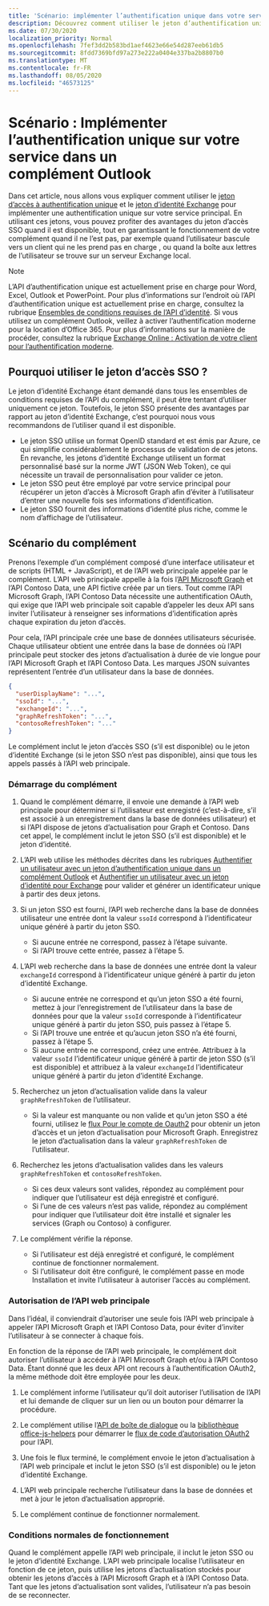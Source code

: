 ```yaml
---
title: 'Scénario: implémenter l’authentification unique dans votre service'
description: Découvrez comment utiliser le jeton d’authentification unique et le jeton d’identité Exchange fournis par un complément Outlook afin d’implémenter l’authentification unique (SSO) pour votre service.
ms.date: 07/30/2020
localization_priority: Normal
ms.openlocfilehash: 7fef3dd2b583bd1aef4623e66e54d287eeb61db5
ms.sourcegitcommit: 8fdd7369bfd97a273e222a0404e337ba2b8807b0
ms.translationtype: MT
ms.contentlocale: fr-FR
ms.lasthandoff: 08/05/2020
ms.locfileid: "46573125"
---
```

# <a name="scenario-implement-single-sign-on-to-your-service-in-an-outlook-add-in"></a>Scénario : Implémenter l’authentification unique sur votre service dans un complément Outlook

Dans cet article, nous allons vous expliquer comment utiliser le [jeton d’accès à authentification unique](authenticate-a-user-with-an-sso-token.md) et le [jeton d’identité Exchange](authenticate-a-user-with-an-identity-token.md) pour implémenter une authentification unique sur votre service principal. En utilisant ces jetons, vous pouvez profiter des avantages du jeton d’accès SSO quand il est disponible, tout en garantissant le fonctionnement de votre complément quand il ne l’est pas, par exemple quand l’utilisateur bascule vers un client qui ne les prend pas en charge , ou quand la boîte aux lettres de l’utilisateur se trouve sur un serveur Exchange local.


> [!NOTE]
> L’API d’authentification unique est actuellement prise en charge pour Word, Excel, Outlook et PowerPoint. Pour plus d’informations sur l’endroit où l’API d’authentification unique est actuellement prise en charge, consultez la rubrique [Ensembles de conditions requises de l’API d’identité](../reference/requirement-sets/identity-api-requirement-sets.md).
> Si vous utilisez un complément Outlook, veillez à activer l’authentification moderne pour la location d’Office 365. Pour plus d’informations sur la manière de procéder, consultez la rubrique [Exchange Online : Activation de votre client pour l’authentification moderne](https://social.technet.microsoft.com/wiki/contents/articles/32711.exchange-online-how-to-enable-your-tenant-for-modern-authentication.aspx).


## <a name="why-use-the-sso-access-token"></a>Pourquoi utiliser le jeton d’accès SSO ?

Le jeton d’identité Exchange étant demandé dans tous les ensembles de conditions requises de l’API du complément, il peut être tentant d’utiliser uniquement ce jeton. Toutefois, le jeton SSO présente des avantages par rapport au jeton d’identité Exchange, c’est pourquoi nous vous recommandons de l’utiliser quand il est disponible.

- Le jeton SSO utilise un format OpenID standard et est émis par Azure, ce qui simplifie considérablement le processus de validation de ces jetons. En revanche, les jetons d’identité Exchange utilisent un format personnalisé basé sur la norme JWT (JSON Web Token), ce qui nécessite un travail de personnalisation pour valider ce jeton.
- Le jeton SSO peut être employé par votre service principal pour récupérer un jeton d’accès à Microsoft Graph afin d’éviter à l’utilisateur d’entrer une nouvelle fois ses informations d’identification.
- Le jeton SSO fournit des informations d’identité plus riche, comme le nom d’affichage de l’utilisateur.

## <a name="add-in-scenario"></a>Scénario du complément

Prenons l’exemple d’un complément composé d’une interface utilisateur et de scripts (HTML + JavaScript), et de l’API web principale appelée par le complément. L’API web principale appelle à la fois l’[API Microsoft Graph](/graph/overview) et l’API Contoso Data, une API fictive créée par un tiers. Tout comme l’API Microsoft Graph, l’API Contoso Data nécessite une authentification OAuth, qui exige que l’API web principale soit capable d’appeler les deux API sans inviter l’utilisateur à renseigner ses informations d’identification après chaque expiration du jeton d’accès.

Pour cela, l’API principale crée une base de données utilisateurs sécurisée. Chaque utilisateur obtient une entrée dans la base de données où l’API principale peut stocker des jetons d’actualisation à durée de vie longue pour l’API Microsoft Graph et l’API Contoso Data. Les marques JSON suivantes représentent l’entrée d’un utilisateur dans la base de données.

```JSON
{
  "userDisplayName": "...",
  "ssoId": "...",
  "exchangeId": "...",
  "graphRefreshToken": "...",
  "contosoRefreshToken": "..."
}
```

Le complément inclut le jeton d’accès SSO (s’il est disponible) ou le jeton d’identité Exchange (si le jeton SSO n’est pas disponible), ainsi que tous les appels passés à l’API web principale.

### <a name="add-in-startup"></a>Démarrage du complément

1. Quand le complément démarre, il envoie une demande à l’API web principale pour déterminer si l’utilisateur est enregistré (c’est-à-dire, s’il est associé à un enregistrement dans la base de données utilisateur) et si l’API dispose de jetons d’actualisation pour Graph et Contoso. Dans cet appel, le complément inclut le jeton SSO (s’il est disponible) et le jeton d’identité.

1. L’API web utilise les méthodes décrites dans les rubriques [Authentifier un utilisateur avec un jeton d’authentification unique dans un complément Outlook](authenticate-a-user-with-an-sso-token.md) et [Authentifier un utilisateur avec un jeton d’identité pour Exchange](authenticate-a-user-with-an-identity-token.md) pour valider et générer un identificateur unique à partir des deux jetons.

1. Si un jeton SSO est fourni, l’API web recherche dans la base de données utilisateur une entrée dont la valeur `ssoId` correspond à l’identificateur unique généré à partir du jeton SSO.
   - Si aucune entrée ne correspond, passez à l’étape suivante.
   - Si l’API trouve cette entrée, passez à l’étape 5.

1. L’API web recherche dans la base de données une entrée dont la valeur `exchangeId` correspond à l’identificateur unique généré à partir du jeton d’identité Exchange.
   - Si aucune entrée ne correspond et qu’un jeton SSO a été fourni, mettez à jour l’enregistrement de l’utilisateur dans la base de données pour que la valeur `ssoId` corresponde à l’identificateur unique généré à partir du jeton SSO, puis passez à l’étape 5.
   - Si l’API trouve une entrée et qu’aucun jeton SSO n’a été fourni, passez à l’étape 5.
   - Si aucune entrée ne correspond, créez une entrée. Attribuez à la valeur `ssoId` l’identificateur unique généré à partir de jeton SSO (s’il est disponible) et attribuez à la valeur `exchangeId` l’identificateur unique généré à partir du jeton d’identité Exchange.

1. Recherchez un jeton d’actualisation valide dans la valeur `graphRefreshToken` de l’utilisateur.
   - Si la valeur est manquante ou non valide et qu’un jeton SSO a été fourni, utilisez le [flux Pour le compte de Oauth2](/azure/active-directory/develop/active-directory-v2-protocols-oauth-on-behalf-of) pour obtenir un jeton d’accès et un jeton d’actualisation pour Microsoft Graph. Enregistrez le jeton d’actualisation dans la valeur `graphRefreshToken` de l’utilisateur.

1. Recherchez les jetons d’actualisation valides dans les valeurs `graphRefreshToken` et `contosoRefreshToken`.
   - Si ces deux valeurs sont valides, répondez au complément pour indiquer que l’utilisateur est déjà enregistré et configuré.
   - Si l’une de ces valeurs n’est pas valide, répondez au complément pour indiquer que l’utilisateur doit être installé et signaler les services (Graph ou Contoso) à configurer.

1. Le complément vérifie la réponse.
   - Si l’utilisateur est déjà enregistré et configuré, le complément continue de fonctionner normalement.
   - Si l’utilisateur doit être configuré, le complément passe en mode Installation et invite l’utilisateur à autoriser l’accès au complément.

### <a name="authorize-the-backend-web-api"></a>Autorisation de l’API web principale

Dans l’idéal, il conviendrait d’autoriser une seule fois l’API web principale à appeler l’API Microsoft Graph et l’API Contoso Data, pour éviter d’inviter l’utilisateur à se connecter à chaque fois.

En fonction de la réponse de l’API web principale, le complément doit autoriser l’utilisateur à accéder à l’API Microsoft Graph et/ou à l’API Contoso Data. Étant donné que les deux API ont recours à l’authentification OAuth2, la même méthode doit être employée pour les deux.

1. Le complément informe l’utilisateur qu’il doit autoriser l’utilisation de l’API et lui demande de cliquer sur un lien ou un bouton pour démarrer la procédure.

1. Le complément utilise l’[API de boîte de dialogue](/javascript/api/office/office.ui#displaydialogasync-startaddress--options--callback-) ou la [ bibliothèque office-js-helpers](https://github.com/OfficeDev/office-js-helpers) pour démarrer le [flux de code d’autorisation OAuth2](/azure/active-directory/develop/active-directory-protocols-oauth-code) pour l’API.

1. Une fois le flux terminé, le complément envoie le jeton d’actualisation à l’API web principale et inclut le jeton SSO (s’il est disponible) ou le jeton d’identité Exchange.

1. L’API web principale recherche l’utilisateur dans la base de données et met à jour le jeton d’actualisation approprié.

1. Le complément continue de fonctionner normalement.

### <a name="normal-operation"></a>Conditions normales de fonctionnement

Quand le complément appelle l’API web principale, il inclut le jeton SSO ou le jeton d’identité Exchange. L’API web principale localise l’utilisateur en fonction de ce jeton, puis utilise les jetons d’actualisation stockés pour obtenir les jetons d’accès à l’API Microsoft Graph et à l’API Contoso Data. Tant que les jetons d’actualisation sont valides, l’utilisateur n’a pas besoin de se reconnecter.
